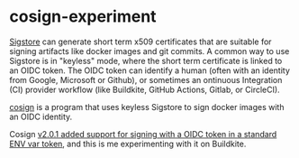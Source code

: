 # cosign-experiment

[Sigstore](https://www.sigstore.dev/) can generate short term x509 certificates that are
suitable for signing artifacts like docker images and git commits. A common way
to use Sigstore is in "keyless" mode, where the short term certificate is
linked to an OIDC token. The OIDC token can identify a human (often with an
identity from Google, Microsoft or Github), or sometimes an ontinuous
Integration (CI) provider workflow (like Buildkite, GitHub Actions, Gitlab, or
CircleCI).

[cosign](https://github.com/sigstore/cosign) is a program that uses keyless
Sigstore to sign docker images with an OIDC identity.

Cosign [v2.0.1 added support for signing with a OIDC token in a standard ENV var
token](https://github.com/sigstore/cosign/releases/tag/v2.0.1), and this is me
experimenting with it on Buildkite.

